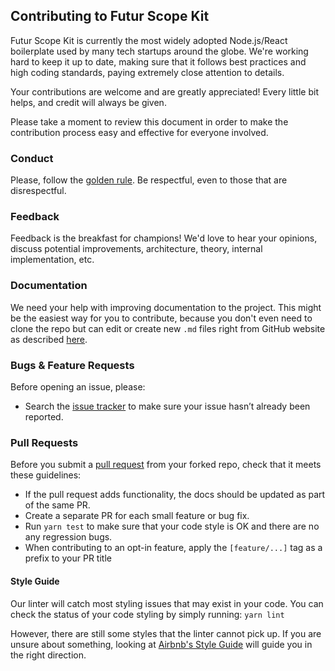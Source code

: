 ## Contributing to Futur Scope Kit

Futur Scope Kit is currently the most widely adopted Node.js/React boilerplate used by many
tech startups around the globe. We're working hard to keep it up to date, making sure that it
follows best practices and high coding standards, paying extremely close attention to details.

Your contributions are welcome and are greatly appreciated! Every little bit helps, and credit
will always be given.

Please take a moment to review this document in order to make the contribution process easy and
effective for everyone involved.

### Conduct

Please, follow the [golden rule](https://en.wikipedia.org/wiki/Golden_Rule). Be respectful, even to
those that are disrespectful.

### Feedback

Feedback is the breakfast for champions! We'd love to hear your opinions, discuss potential
improvements, architecture, theory, internal implementation, etc.

### Documentation

We need your help with improving documentation to the project. This might be the easiest way for
you to contribute, because you don't even need to clone the repo but can edit or create new `.md`
files right from GitHub website as described [here](https://help.github.com/articles/editing-files-in-your-repository/).

### Bugs & Feature Requests

Before opening an issue, please:

* Search the [issue tracker](https://gitlab.com/deva-hub/FuturScopeKit/issues) to make sure
  your issue hasn’t already been reported.

### Pull Requests

Before you submit a [pull request](https://help.github.com/articles/using-pull-requests/) from your
forked repo, check that it meets these guidelines:

* If the pull request adds functionality, the docs should be updated as part of the same PR.
* Create a separate PR for each small feature or bug fix.
* Run `yarn test` to make sure that your code style is OK and there are no any regression bugs.
* When contributing to an opt-in feature, apply the `[feature/...]` tag as a prefix to your PR title

#### Style Guide

Our linter will catch most styling issues that may exist in your code. You can check the status
of your code styling by simply running: `yarn lint`

However, there are still some styles that the linter cannot pick up. If you are unsure about
something, looking at [Airbnb's Style Guide](https://github.com/airbnb/javascript) will guide you
in the right direction.
